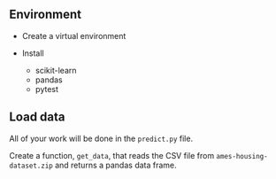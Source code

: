## Environment

* Create a virtual environment
* Install 

  * scikit-learn
  * pandas
  * pytest
  
## Load data

All of your work will be done in the `predict.py` file.

Create a function, `get_data`, that reads the CSV file from `ames-housing-dataset.zip` and returns a pandas data frame.
